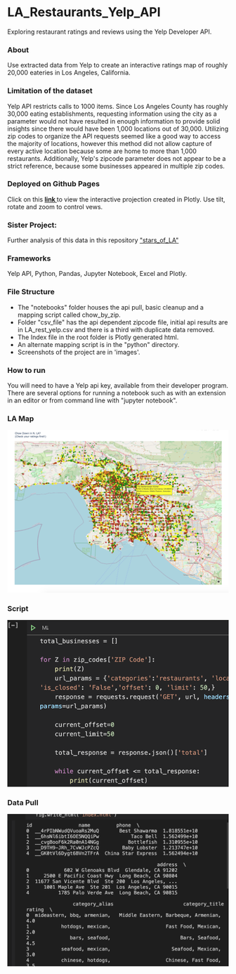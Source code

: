 # LA_Restaurants_Yelp_API
Exploring restaurant ratings and reviews using the Yelp Developer API.

### About
Use extracted data from Yelp to create an interactive ratings map of roughly 20,000 eateries in Los Angeles, California. 

### Limitation of the dataset
Yelp API restricts calls to 1000 items. Since Los Angeles County has roughly 30,000 eating establishments, requesting information using the city as a parameter would not have resulted in enough information to provide solid insights since there would have been 1,000 locations out of 30,000. Utilizing zip codes to organize the API requests seemed like a good way to access the majority of locations, however this method did not allow capture of every active location because some are home to more than 1,000 restaurants. Additionally, Yelp's zipcode parameter does not appear to be a strict reference, because some businesses appeared in multiple zip codes.

### Deployed on Github Pages
Click on this <a href='https://sherirosalia.github.io/LA_Restaurants_Yelp_API/'><strong>link </strong></a>to view the interactive projection created in Plotly. Use tilt, rotate and zoom to control vews.

### Sister Project:
Further analysis of this data in this repository <a href="https://www.dropbox.com/s/ro633mn139y1lfc/Screenshot%202020-06-22%2022.17.14.png?dl=0">"stars_of_LA"</a>

### Frameworks
Yelp API, Python, Pandas, Jupyter Notebook, Excel and Plotly. 

### File Structure
- The "notebooks" folder houses the api pull, basic cleanup and a mapping script called chow_by_zip.
- Folder "csv_file" has the api dependent zipcode file, initial api results are in LA_rest_yelp.csv and there is a third with duplicate data removed. 
- The Index file in the root folder is Plotly generated html.
- An alternate mapping script is in the "python" directory.
- Screenshots of the project are in 'images'.

### How to run
You will need to have a Yelp api key, available from their developer program. There are several options for running a notebook such as with an extension in an editor or from command line with "jupyter notebook".

### LA Map
![](images/LA_rest_plot.png)

### Script
![](images/data_pull.png)

### Data Pull
![](images/script.png)


